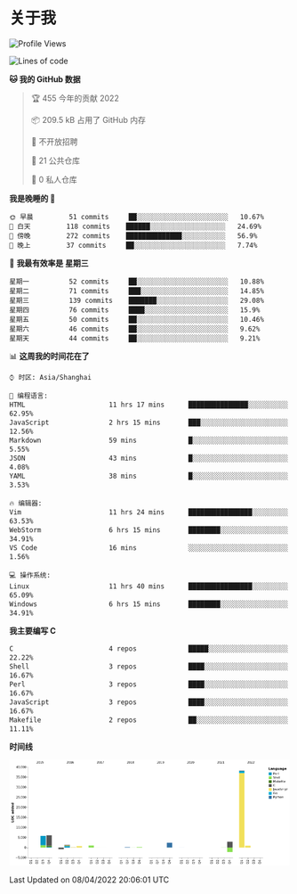 # 关于我

<!--START_SECTION:waka-->
![Profile Views](http://img.shields.io/badge/%E4%B8%AA%E4%BA%BA%E5%B0%81%E9%9D%A2%E8%A7%82%E7%9C%8B%E6%AC%A1%E6%95%B0-112-blue)

![Lines of code](https://img.shields.io/badge/%E4%BB%8E%E3%80%8C%E4%BD%A0%E5%A5%BD%E4%B8%96%E7%95%8C%E3%80%8D%E6%88%91%E5%B7%B2%E7%BB%8F%E5%86%99%E4%BA%86-57%20Thousand%20%E8%A1%8C%E4%BB%A3%E7%A0%81-blue)

**🐱 我的 GitHub 数据** 

> 🏆 455 今年的贡献 2022
 > 
> 📦 209.5 kB 占用了 GitHub 内存 
 > 
> 🚫 不开放招聘
 > 
> 📜 21 公共仓库 
 > 
> 🔑 0 私人仓库  
 > 
**我是晚睡的 🦉** 

```text
🌞 早晨         51 commits     ██░░░░░░░░░░░░░░░░░░░░░░░   10.67% 
🌆 白天         118 commits    ██████░░░░░░░░░░░░░░░░░░░   24.69% 
🌃 傍晚         272 commits    ██████████████░░░░░░░░░░░   56.9% 
🌙 晚上         37 commits     ██░░░░░░░░░░░░░░░░░░░░░░░   7.74%

```
📅 **我最有效率是 星期三** 

```text
星期一          52 commits     ██░░░░░░░░░░░░░░░░░░░░░░░   10.88% 
星期二          71 commits     ███░░░░░░░░░░░░░░░░░░░░░░   14.85% 
星期三          139 commits    ███████░░░░░░░░░░░░░░░░░░   29.08% 
星期四          76 commits     ████░░░░░░░░░░░░░░░░░░░░░   15.9% 
星期五          50 commits     ██░░░░░░░░░░░░░░░░░░░░░░░   10.46% 
星期六          46 commits     ██░░░░░░░░░░░░░░░░░░░░░░░   9.62% 
星期天          44 commits     ██░░░░░░░░░░░░░░░░░░░░░░░   9.21%

```


📊 **这周我的时间花在了** 

```text
⌚︎ 时区: Asia/Shanghai

💬 编程语言: 
HTML                     11 hrs 17 mins      ███████████████░░░░░░░░░░   62.95% 
JavaScript               2 hrs 15 mins       ███░░░░░░░░░░░░░░░░░░░░░░   12.56% 
Markdown                 59 mins             █░░░░░░░░░░░░░░░░░░░░░░░░   5.55% 
JSON                     43 mins             █░░░░░░░░░░░░░░░░░░░░░░░░   4.08% 
YAML                     38 mins             █░░░░░░░░░░░░░░░░░░░░░░░░   3.53%

🔥 编辑器: 
Vim                      11 hrs 24 mins      ████████████████░░░░░░░░░   63.53% 
WebStorm                 6 hrs 15 mins       ████████░░░░░░░░░░░░░░░░░   34.91% 
VS Code                  16 mins             ░░░░░░░░░░░░░░░░░░░░░░░░░   1.56%

💻 操作系统: 
Linux                    11 hrs 40 mins      ████████████████░░░░░░░░░   65.09% 
Windows                  6 hrs 15 mins       ████████░░░░░░░░░░░░░░░░░   34.91%

```

**我主要编写 C** 

```text
C                        4 repos             █████░░░░░░░░░░░░░░░░░░░░   22.22% 
Shell                    3 repos             ████░░░░░░░░░░░░░░░░░░░░░   16.67% 
Perl                     3 repos             ████░░░░░░░░░░░░░░░░░░░░░   16.67% 
JavaScript               3 repos             ████░░░░░░░░░░░░░░░░░░░░░   16.67% 
Makefile                 2 repos             ██░░░░░░░░░░░░░░░░░░░░░░░   11.11%

```


**时间线**

![Chart not found](https://raw.githubusercontent.com/Arondight/Arondight/master/charts/bar_graph.png) 


 Last Updated on 08/04/2022 20:06:01 UTC
<!--END_SECTION:waka-->
